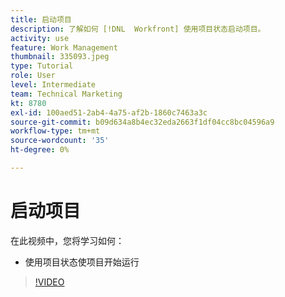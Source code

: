 ```yaml
---
title: 启动项目
description: 了解如何 [!DNL  Workfront] 使用项目状态启动项目。
activity: use
feature: Work Management
thumbnail: 335093.jpeg
type: Tutorial
role: User
level: Intermediate
team: Technical Marketing
kt: 8780
exl-id: 100aed51-2ab4-4a75-af2b-1860c7463a3c
source-git-commit: b09d634a8b4ec32eda2663f1df04cc8bc04596a9
workflow-type: tm+mt
source-wordcount: '35'
ht-degree: 0%

---
```


# 启动项目

在此视频中，您将学习如何：

* 使用项目状态使项目开始运行

>[!VIDEO](https://video.tv.adobe.com/v/335093/?quality=12)
